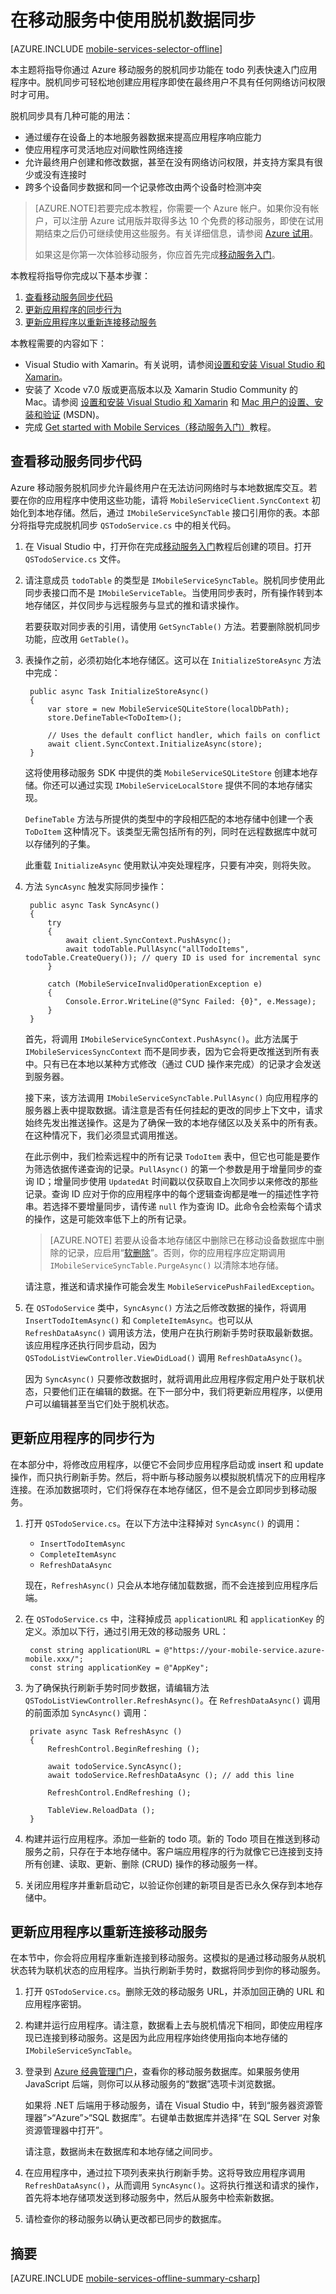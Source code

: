 <properties 
	pageTitle="在移动服务中使用脱机数据 (Xamarin iOS) | Azure" 
	description="了解如何使用 Azure 移动服务向 Xamarin iOS 应用程序中的缓存和同步离线数据" 
	documentationCenter="xamarin" 
	authors="lindydonna" 
	editor="wesmc" 
	manager="dwrede" 
	services="mobile-services"/>

<tags 
	ms.service="mobile-services" 
	ms.date="01/21/2016"
	wacn.date="05/23/2016"/>

#  在移动服务中使用脱机数据同步

[AZURE.INCLUDE [mobile-services-selector-offline](../../includes/mobile-services-selector-offline.md)]



本主题将指导你通过 Azure 移动服务的脱机同步功能在 todo 列表快速入门应用程序中。脱机同步可轻松地创建应用程序即使在最终用户不具有任何网络访问权限时才可用。

脱机同步具有几种可能的用法：

* 通过缓存在设备上的本地服务器数据来提高应用程序响应能力
* 使应用程序可灵活地应对间歇性网络连接
* 允许最终用户创建和修改数据，甚至在没有网络访问权限，并支持方案具有很少或没有连接时
* 跨多个设备同步数据和同一个记录修改由两个设备时检测冲突

>[AZURE.NOTE]若要完成本教程，你需要一个 Azure 帐户。如果你没有帐户，可以注册 Azure 试用版并取得多达 10 个免费的移动服务，即使在试用期结束之后仍可继续使用这些服务。有关详细信息，请参阅 [Azure 试用](/pricing/1rmb-trial)</a>。
>
> 如果这是你第一次体验移动服务，你应首先完成[移动服务入门]。

本教程将指导你完成以下基本步骤：

1. [查看移动服务同步代码]
2. [更新应用程序的同步行为]
3. [更新应用程序以重新连接移动服务]

本教程需要的内容如下：

* Visual Studio with Xamarin。有关说明，请参阅[设置和安装 Visual Studio 和 Xamarin](https://msdn.microsoft.com/zh-cn/library/mt613162.aspx)。 
* 安装了 Xcode v7.0 版或更高版本以及 Xamarin Studio Community 的 Mac。请参阅 [设置和安装 Visual Studio 和 Xamarin](https://msdn.microsoft.com/zh-cn/library/mt613162.aspx) 和 [Mac 用户的设置、安装和验证](https://msdn.microsoft.com/zh-cn/library/mt488770.aspx) (MSDN)。
* 完成 [Get started with Mobile Services（移动服务入门）]教程。


##  <a name="review-offline"></a>查看移动服务同步代码

Azure 移动服务脱机同步允许最终用户在无法访问网络时与本地数据库交互。若要在你的应用程序中使用这些功能，请将 `MobileServiceClient.SyncContext` 初始化到本地存储。然后，通过 `IMobileServiceSyncTable` 接口引用你的表。本部分将指导完成脱机同步 `QSTodoService.cs` 中的相关代码。

1. 在 Visual Studio 中，打开你在完成[移动服务入门]教程后创建的项目。打开 `QSTodoService.cs` 文件。

2. 请注意成员 `todoTable` 的类型是 `IMobileServiceSyncTable`。脱机同步使用此同步表接口而不是 `IMobileServiceTable`。当使用同步表时，所有操作转到本地存储区，并仅同步与远程服务与显式的推和请求操作。

    若要获取对同步表的引用，请使用 `GetSyncTable()` 方法。若要删除脱机同步功能，应改用 `GetTable()`。

3. 表操作之前，必须初始化本地存储区。这可以在 `InitializeStoreAsync` 方法中完成：

        public async Task InitializeStoreAsync()
        {
            var store = new MobileServiceSQLiteStore(localDbPath);
            store.DefineTable<ToDoItem>();

            // Uses the default conflict handler, which fails on conflict
            await client.SyncContext.InitializeAsync(store);
        }

    这将使用移动服务 SDK 中提供的类 `MobileServiceSQLiteStore` 创建本地存储。你还可以通过实现 `IMobileServiceLocalStore` 提供不同的本地存储实现。

    `DefineTable` 方法与所提供的类型中的字段相匹配的本地存储中创建一个表 `ToDoItem` 这种情况下。该类型无需包括所有的列，同时在远程数据库中就可以存储列的子集。

    此重载 `InitializeAsync` 使用默认冲突处理程序，只要有冲突，则将失败。

4. 方法 `SyncAsync` 触发实际同步操作：

        public async Task SyncAsync()
        {
            try
            {
                await client.SyncContext.PushAsync();
                await todoTable.PullAsync("allTodoItems", todoTable.CreateQuery()); // query ID is used for incremental sync
            }

            catch (MobileServiceInvalidOperationException e)
            {
                Console.Error.WriteLine(@"Sync Failed: {0}", e.Message);
            }
        }

    首先，将调用 `IMobileServiceSyncContext.PushAsync()`。此方法属于 `IMobileServicesSyncContext` 而不是同步表，因为它会将更改推送到所有表中。只有已在本地以某种方式修改（通过 CUD 操作来完成）的记录才会发送到服务器。

    接下来，该方法调用 `IMobileServiceSyncTable.PullAsync()` 向应用程序的服务器上表中提取数据。请注意是否有任何挂起的更改的同步上下文中，请求始终先发出推送操作。这是为了确保一致的本地存储区以及关系中的所有表。在这种情况下，我们必须显式调用推送。

    在此示例中，我们检索远程中的所有记录 `TodoItem` 表中，但它也可能是要作为筛选依据传递查询的记录。`PullAsync()` 的第一个参数是用于增量同步的查询 ID；增量同步使用 `UpdatedAt` 时间戳以仅获取自上次同步以来修改的那些记录。查询 ID 应对于你的应用程序中的每个逻辑查询都是唯一的描述性字符串。若选择不要增量同步，请传递 `null` 作为查询 ID。此命令会检索每个请求的操作，这是可能效率低下上的所有记录。

    >[AZURE.NOTE] 若要从设备本地存储区中删除已在移动设备数据库中删除的记录，应启用“[软删除]”。否则，你的应用程序应定期调用 `IMobileServiceSyncTable.PurgeAsync()` 以清除本地存储。

    请注意，推送和请求操作可能会发生 `MobileServicePushFailedException`。

5. 在 `QSTodoService` 类中，`SyncAsync()` 方法之后修改数据的操作，将调用 `InsertTodoItemAsync()` 和 `CompleteItemAsync`。也可以从 `RefreshDataAsync()` 调用该方法，使用户在执行刷新手势时获取最新数据。该应用程序还执行同步启动，因为 `QSTodoListViewController.ViewDidLoad()` 调用 `RefreshDataAsync()`。

    因为 `SyncAsync()` 只要修改数据时，就将调用此应用程序假定用户处于联机状态，只要他们正在编辑的数据。在下一部分中，我们将更新应用程序，以便用户可以编辑甚至当它们处于脱机状态。

##  <a name="update-sync"></a>更新应用程序的同步行为

在本部分中，将修改应用程序，以便它不会同步应用程序启动或 insert 和 update 操作，而只执行刷新手势。然后，将中断与移动服务以模拟脱机情况下的应用程序连接。在添加数据项时，它们将保存在本地存储区，但不是会立即同步到移动服务。

1. 打开 `QSTodoService.cs`。在以下方法中注释掉对 `SyncAsync()` 的调用：

    - `InsertTodoItemAsync`
    - `CompleteItemAsync`
    - `RefreshDataAsync`

    现在，`RefreshAsync()` 只会从本地存储加载数据，而不会连接到应用程序后端。

2. 在 `QSTodoService.cs` 中，注释掉成员 `applicationURL` 和 `applicationKey` 的定义。添加以下行，通过引用无效的移动服务 URL：

        const string applicationURL = @"https://your-mobile-service.azure-mobile.xxx/";
        const string applicationKey = @"AppKey";

3. 为了确保执行刷新手势时同步数据，请编辑方法 `QSTodoListViewController.RefreshAsync()`。在 `RefreshDataAsync()` 调用的前面添加 `SyncAsync()` 调用：

        private async Task RefreshAsync ()
        {
            RefreshControl.BeginRefreshing ();

            await todoService.SyncAsync();
            await todoService.RefreshDataAsync (); // add this line

            RefreshControl.EndRefreshing ();

            TableView.ReloadData ();
        }

4. 构建并运行应用程序。添加一些新的 todo 项。新的 Todo 项目在推送到移动服务之前，只存在于本地存储中。客户端应用程序的行为就像它已连接到支持所有创建、读取、更新、删除 (CRUD) 操作的移动服务一样。

5. 关闭应用程序并重新启动它，以验证你创建的新项目是否已永久保存到本地存储中。

##  <a name="update-online-app"></a>更新应用程序以重新连接移动服务

在本节中，你会将应用程序重新连接到移动服务。这模拟的是通过移动服务从脱机状态转为联机状态的应用程序。当执行刷新手势时，数据将同步到你的移动服务。

1. 打开 `QSTodoService.cs`。删除无效的移动服务 URL，并添加回正确的 URL 和应用程序密钥。

2. 构建并运行应用程序。请注意，数据看上去与脱机情况下相同，即使应用程序现已连接到移动服务。这是因为此应用程序始终使用指向本地存储的 `IMobileServiceSyncTable`。

3. 登录到 [Azure 经典管理门户]，查看你的移动服务数据库。如果服务使用 JavaScript 后端，则你可以从移动服务的“数据”选项卡浏览数据。

    如果将 .NET 后端用于移动服务，请在 Visual Studio 中，转到“服务器资源管理器”>“Azure”>“SQL 数据库”。右键单击数据库并选择“在 SQL Server 对象资源管理器中打开”。

    请注意，数据尚未在数据库和本地存储之间同步。

4. 在应用程序中，通过拉下项列表来执行刷新手势。这将导致应用程序调用 `RefreshDataAsync()`，从而调用 `SyncAsync()`。这将执行推送和请求的操作，首先将本地存储项发送到移动服务中，然后从服务中检索新数据。

5. 请检查你的移动服务以确认更改都已同步的数据库。

## 摘要

[AZURE.INCLUDE [mobile-services-offline-summary-csharp](../../includes/mobile-services-offline-summary-csharp.md)]


<!-- Anchors. -->
[查看移动服务同步代码]: #review-offline
[更新应用程序的同步行为]: #update-sync
[更新应用程序以重新连接移动服务]: #update-online-app

<!-- Images -->

<!-- URLs. -->
[使用移动服务脱机支持处理冲突]: /documentation/articles/mobile-services-xamarin-ios-handling-conflicts-offline-data/
[处理脱机支持的移动服务与冲突]: /documentation/articles/mobile-services-xamarin-ios-handling-conflicts-offline-data/
[Get started with Mobile Services（移动服务入门）]: /documentation/articles/partner-xamarin-mobile-services-ios-get-started/
[移动服务入门]: /documentation/articles/partner-xamarin-mobile-services-ios-get-started/
[如何使用适用于 Azure 移动服务的 Xamarin 组件客户端]: /documentation/articles/partner-xamarin-mobile-services-how-to-use-client-library/
[软删除]: /documentation/articles/mobile-services-using-soft-delete/

[Azure 经典管理门户]: https://manage.windowsazure.cn

<!---HONumber=Mooncake_0118_2016-->